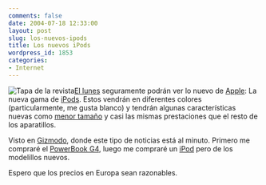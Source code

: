 ```yaml
---
comments: false
date: 2004-07-18 12:33:00
layout: post
slug: los-nuevos-ipods
title: Los nuevos iPods
wordpress_id: 1853
categories:
- Internet
---
```


![Tapa de la revista](http://www.minid.net/images/ipod-jobs.png)[El lunes](http://www.gizmodo.com/archives/mondays-ipod-revealed-017811.php) seguramente podrán ver lo nuevo de [Apple](http://www.apple.com): La nueva gama de [iPods](http://www.apple.com/ipod/). Estos vendrán en diferentes colores (particularmente, me gusta blanco) y tendrán algunas características nuevas como [menor tamaño](http://www.gizmodo.com/archives/new-ipods-on-monday-017806.php) y casi las mismas prestaciones que el resto de los aparatillos.





Visto en [Gizmodo](http://www.gizmodo.com/), donde este tipo de noticias está al minuto. Primero me compraré el [PowerBook G4](http://www.apple.com/powerbook/), luego me compraré un [iPod](http://www.apple.com/ipod/) pero de los modelillos nuevos.





Espero que los precios en Europa sean razonables.
